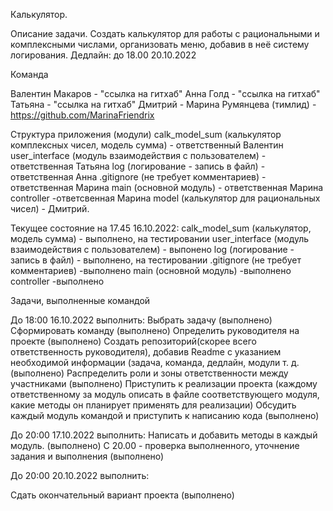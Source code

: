 Калькулятор.

Описание задачи.
Создать калькулятор для работы с рациональными и комплексными числами, организовать меню, добавив в неё систему логирования.
Дедлайн: до 18.00 20.10.2022

Команда

Валентин Макаров  - "ссылка на гитхаб"
Анна Голд - "ссылка на гитхаб"
Татьяна - "ссылка на гитхаб"
Дмитрий - 
Марина Румянцева (тимлид) - https://github.com/MarinaFriendrix


Структура приложения (модули)
calk_model_sum (калькулятор комплексных чисел, модель сумма) - ответственный Валентин
user_interface (модуль взаимодействия с пользователем) - ответственная Татьяна
log (логирование - запись в файл) - ответственная Анна
.gitignore (не требует комментариев) - ответственная Марина
main (основной модуль) - ответственная Марина
controller -ответсвенная Марина
model (калькулятор для рациональных чисел) - Дмитрий.



Текущее состояние на 17.45 16.10.2022:
calk_model_sum (калькулятор, модель сумма) - выполнено, на тестировании
user_interface (модуль взаимодействия с пользователем) - выпонено
log (логирование - запись в файл) - выполнено, на тестировании
.gitignore (не требует комментариев) -выполнено
main (основной модуль)  -выполнено
controller -выполнено

Задачи, выполненные командой

До 18:00 16.10.2022 выполнить:
Выбрать задачу (выполнено)
Сформировать команду (выполнено)
Определить руководителя на проекте (выполнено)
Создать репозиторий(скорее всего ответственность руководителя), добавив Readme с указанием необходимой информации (задача, команда, дедлайн, модули т. д. (выполнено)
Распределить роли и зоны ответственности между участниками (выполнено)
Приступить к реализации проекта (каждому ответственному за модуль описать в файле соответствующего модуля, какие методы он планирует применять для реализации) 
Обсудить каждый модуль командой и приступить к написанию кода (выполнено)


До 20:00 17.10.2022 выполнить:
Написать и добавить методы в каждый модуль. (выполнено)
С 20.00 - проверка выполненного, уточнение задания и выполнения (выполнено)

До 20:00 20.10.2022 выполнить:

Сдать окончательный вариант проекта (выполнено)
